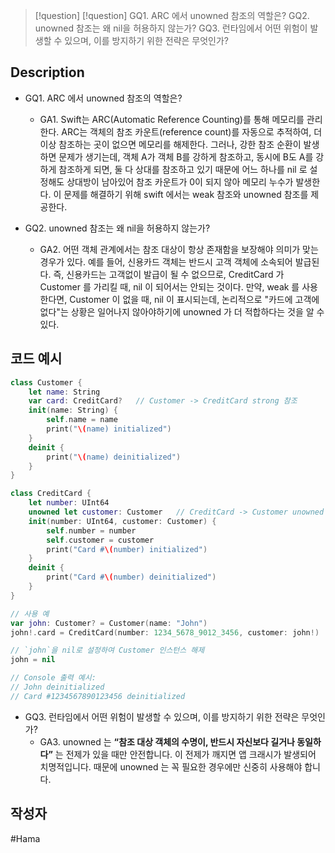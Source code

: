 >[!question]
>[!question]
>GQ1. ARC 에서 unowned 참조의 역할은?
>GQ2. unowned 참조는 왜 nil을 허용하지 않는가?
>GQ3. 런타임에서 어떤 위험이 발생할 수 있으며, 이를 방지하기 위한 전략은 무엇인가?

## Description
- GQ1. ARC 에서 unowned 참조의 역할은?
	- GA1. Swift는 ARC(Automatic Reference Counting)를 통해 메모리를 관리한다.
	  ARC는 객체의 참조 카운트(reference count)를 자동으로 추적하여, 더 이상 참조하는 곳이 없으면 메모리를 해제한다.
	  그러나, 강한 참조 순환이 발생하면 문제가 생기는데, 객체 A가 객체 B를 강하게 참조하고, 동시에 B도 A를 강하게 참조하게 되면, 둘 다 상대를 참조하고 있기 때문에 어느 하나를 nil 로 설정해도 상대방이 남아있어 참조 카운트가 0이 되지 않아 메모리 누수가 발생한다.
	  이 문제를 해결하기 위해 swift 에서는 weak 참조와 unowned 참조를 제공한다.

- GQ2. unowned 참조는 왜 nil을 허용하지 않는가?
	- GA2. 어떤 객체 관계에서는 참조 대상이 항상 존재함을 보장해야 의미가 맞는 경우가 있다. 예를 들어, 신용카드 객체는 반드시 고객 객체에 소속되어 발급된다.
	  즉, 신용카드는 고객없이 발급이 될 수 없으므로, CreditCard 가 Customer 를 가리킬 때, nil 이 되어서는 안되는 것이다.
	  만약, weak 를 사용한다면, Customer 이 없을 때, nil 이 표시되는데, 논리적으로 "카드에 고객에 없다"는 상황은 일어나지 않아야하기에 unowned 가 더 적합하다는 것을 알 수 있다.

## 코드 예시
```swift
class Customer {
    let name: String
    var card: CreditCard?   // Customer -> CreditCard strong 참조
    init(name: String) {
        self.name = name
        print("\(name) initialized")
    }
    deinit {
        print("\(name) deinitialized")
    }
}

class CreditCard {
    let number: UInt64
    unowned let customer: Customer   // CreditCard -> Customer unowned 참조
    init(number: UInt64, customer: Customer) {
        self.number = number
        self.customer = customer
        print("Card #\(number) initialized")
    }
    deinit {
        print("Card #\(number) deinitialized")
    }
}

// 사용 예
var john: Customer? = Customer(name: "John")
john!.card = CreditCard(number: 1234_5678_9012_3456, customer: john!)

// `john`을 nil로 설정하여 Customer 인스턴스 해제
john = nil

// Console 출력 예시:
// John deinitialized
// Card #1234567890123456 deinitialized
```

- GQ3. 런타임에서 어떤 위험이 발생할 수 있으며, 이를 방지하기 위한 전략은 무엇인가?
	- GA3. unowned 는 **“참조 대상 객체의 수명이, 반드시 자신보다 길거나 동일하다”** 는 전제가 있을 때만 안전합니다.
	  이 전제가 깨지면 앱 크래시가 발생되어 치명적입니다. 때문에 unowned 는 꼭 필요한 경우에만 신중히 사용해야 합니다.

## 작성자
#Hama 